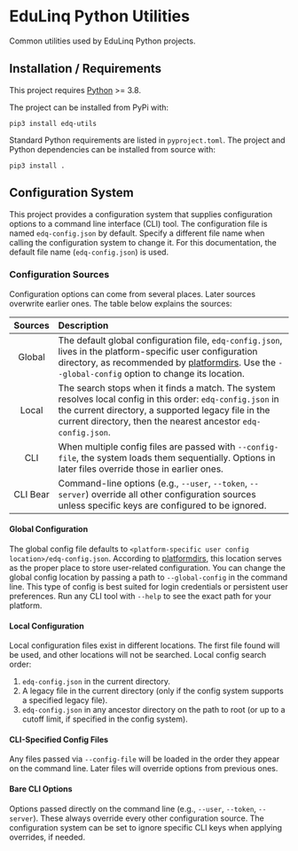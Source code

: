 # EduLinq Python Utilities

Common utilities used by EduLinq Python projects.

## Installation / Requirements

This project requires [Python](https://www.python.org/) >= 3.8.

The project can be installed from PyPi with:
```
pip3 install edq-utils
```

Standard Python requirements are listed in `pyproject.toml`.
The project and Python dependencies can be installed from source with:
```
pip3 install .
```

## Configuration System

This project provides a configuration system that supplies configuration options to a command line interface (CLI) tool.
The configuration file is named `edq-config.json` by default. Specify a different file name when calling the configuration system to change it.
For this documentation, the default file name (`edq-config.json`) is used.

### Configuration Sources

Configuration options can come from several places. Later sources overwrite earlier ones. The table below explains the sources:

| Sources | Description |
| :-------: | :----------- |
| Global | The default global configuration file, `edq-config.json`, lives in the platform-specific user configuration directory, as recommended by [platformdirs](https://github.com/tox-dev/platformdirs). Use the `--global-config` option to change its location.|
| Local | The search stops when it finds a match. The system resolves local config in this order: `edq-config.json` in the current directory, a supported legacy file in the current directory, then the nearest ancestor `edq-config.json`.|
| CLI | When multiple config files are passed with `--config-file`, the system loads them sequentially. Options in later files override those in earlier ones.|
| CLI Bear | Command-line options (e.g., `--user`, `--token`, `--server`) override all other configuration sources unless specific keys are configured to be ignored.|

#### Global Configuration

The global config file defaults to `<platform-specific user config location>/edq-config.json`.
According to [platformdirs](https://github.com/tox-dev/platformdirs), this location serves as the proper place to store user-related configuration.
You can change the global config location by passing a path to `--global-config` in the command line.
This type of config is best suited for login credentials or persistent user preferences.
Run any CLI tool with `--help` to see the exact path for your platform.

#### Local Configuration

Local configuration files exist in different locations.
The first file found will be used, and other locations will not be searched.
Local config search order:
1. `edq-config.json` in the current directory.
2. A legacy file in the current directory (only if the config system supports a specified legacy file).
3. `edq-config.json` in any ancestor directory on the path to root (or up to a cutoff limit, if specified in the config system).

#### CLI-Specified Config Files

Any files passed via `--config-file` will be loaded in the order they appear on the command line.
Later files will override options from previous ones.

#### Bare CLI Options

Options passed directly on the command line (e.g., `--user`, `--token`, `--server`).
These always override every other configuration source.
The configuration system can be set to ignore specific CLI keys when applying overrides, if needed.
